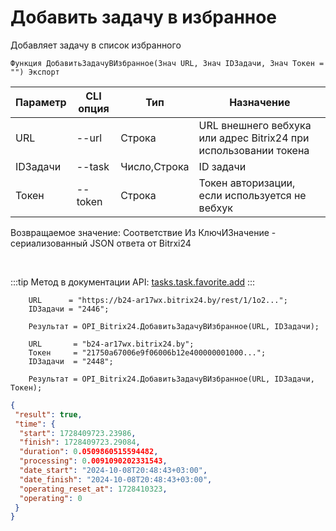 ﻿---
sidebar_position: 17
---

# Добавить задачу в избранное
 Добавляет задачу в список избранного



`Функция ДобавитьЗадачуВИзбранное(Знач URL, Знач IDЗадачи, Знач Токен = "") Экспорт`

  | Параметр | CLI опция | Тип | Назначение |
  |-|-|-|-|
  | URL | --url | Строка | URL внешнего вебхука или адрес Bitrix24 при использовании токена |
  | IDЗадачи | --task | Число,Строка | ID задачи |
  | Токен | --token | Строка | Токен авторизации, если используется не вебхук |

  
  Возвращаемое значение:   Соответствие Из КлючИЗначение - сериализованный JSON ответа от Bitrxi24

<br/>

:::tip
Метод в документации API: [tasks.task.favorite.add](https://dev.1c-bitrix.ru/rest_help/tasks/task/tasks/tasks_task_favorite_add.php)
:::
<br/>


```bsl title="Пример кода"
    URL      = "https://b24-ar17wx.bitrix24.by/rest/1/1o2...";
    IDЗадачи = "2446";

    Результат = OPI_Bitrix24.ДобавитьЗадачуВИзбранное(URL, IDЗадачи);

    URL       = "b24-ar17wx.bitrix24.by";
    Токен     = "21750a67006e9f06006b12e400000001000...";
    IDЗадачи  = "2448";

    Результат = OPI_Bitrix24.ДобавитьЗадачуВИзбранное(URL, IDЗадачи, Токен);
```
    



```json title="Результат"
{
 "result": true,
 "time": {
  "start": 1728409723.23986,
  "finish": 1728409723.29084,
  "duration": 0.0509860515594482,
  "processing": 0.0091090202331543,
  "date_start": "2024-10-08T20:48:43+03:00",
  "date_finish": "2024-10-08T20:48:43+03:00",
  "operating_reset_at": 1728410323,
  "operating": 0
 }
}
```
